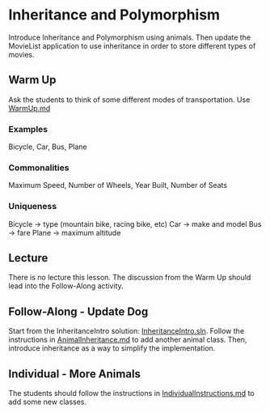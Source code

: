 # Inheritance and Polymorphism
Introduce Inheritance and Polymorphism using animals. Then update the MovieList application to use inheritance in order to store different types of movies.

## Warm Up
Ask the students to think of some different modes of transportation. Use [WarmUp.md](WarmUp.md)

### Examples
Bicycle, Car, Bus, Plane

### Commonalities
Maximum Speed, Number of Wheels, Year Built, Number of Seats

### Uniqueness
Bicycle -> type (mountain bike, racing bike, etc)
Car -> make and model
Bus -> fare
Plane -> maximum altitude

## Lecture
There is no lecture this lesson. The discussion from the Warm Up should lead into the Follow-Along activity.

## Follow-Along - Update Dog
Start from the InheritanceIntro solution: [InheritanceIntro.sln](./InheritanceIntro/InheritanceIntro.sln). Follow the instructions in [AnimalInheritance.md](AnimalInheritance.md) to add another animal class. Then, introduce inheritance as a way to simplify the implementation.

## Individual - More Animals
The students should follow the instructions in [IndividualInstructions.md](IndividualInstructions.md) to add some new classes.